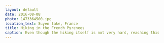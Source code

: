 ```yaml
---
layout: default
date: 2016-08-08
photo: 1473364500.jpg
location_text: Suyen lake, France
title: Hiking in the French Pyrenees
caption: Even though the hiking itself is not very hard, reaching this lake is a fantastic. The color of the water and its surroundings are fabulous. 
---
```

